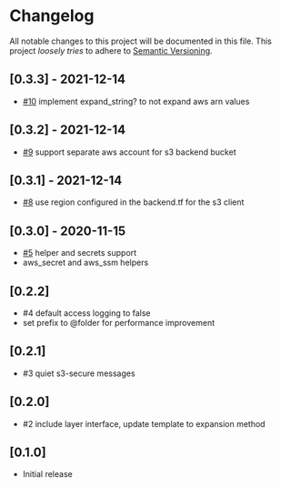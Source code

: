 # Changelog

All notable changes to this project will be documented in this file.
This project *loosely tries* to adhere to [Semantic Versioning](http://semver.org/).

## [0.3.3] - 2021-12-14
- [#10](https://github.com/boltops-tools/terraspace_plugin_aws/pull/10) implement expand_string? to not expand aws arn values

## [0.3.2] - 2021-12-14
- [#9](https://github.com/boltops-tools/terraspace_plugin_aws/pull/9) support separate aws account for s3 backend bucket

## [0.3.1] - 2021-12-14
- [#8](https://github.com/boltops-tools/terraspace_plugin_aws/pull/8) use region configured in the backend.tf for the s3 client

## [0.3.0] - 2020-11-15
- [#5](https://github.com/boltops-tools/terraspace_plugin_aws/pull/5) helper and secrets support
- aws_secret and aws_ssm helpers

## [0.2.2]
- #4 default access logging to false
- set prefix to @folder for performance improvement

## [0.2.1]
- #3 quiet s3-secure messages

## [0.2.0]
- #2 include layer interface, update template to expansion method

## [0.1.0]
- Initial release

